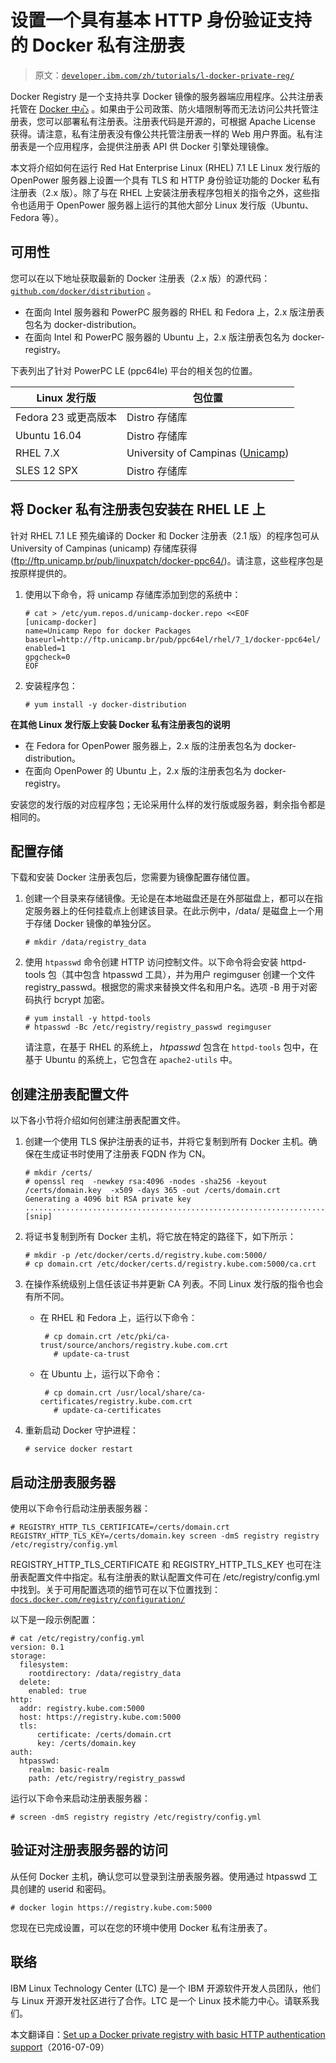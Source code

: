 # 设置一个具有基本 HTTP 身份验证支持的 Docker 私有注册表

> 原文：[`developer.ibm.com/zh/tutorials/l-docker-private-reg/`](https://developer.ibm.com/zh/tutorials/l-docker-private-reg/)

Docker Registry 是一个支持共享 Docker 镜像的服务器端应用程序。公共注册表托管在 [Docker 中心](https://hub.docker.com/) 。如果由于公司政策、防火墙限制等而无法访问公共托管注册表，您可以部署私有注册表。注册表代码是开源的，可根据 Apache License 获得。请注意，私有注册表没有像公共托管注册表一样的 Web 用户界面。私有注册表是一个应用程序，会提供注册表 API 供 Docker 引擎处理镜像。

本文将介绍如何在运行 Red Hat Enterprise Linux (RHEL) 7.1 LE Linux 发行版的 OpenPower 服务器上设置一个具有 TLS 和 HTTP 身份验证功能的 Docker 私有注册表（2.x 版）。除了与在 RHEL 上安装注册表程序包相关的指令之外，这些指令也适用于 OpenPower 服务器上运行的其他大部分 Linux 发行版（Ubuntu、Fedora 等）。

## 可用性

您可以在以下地址获取最新的 Docker 注册表（2.x 版）的源代码：[`github.com/docker/distribution`](https://github.com/docker/distribution) 。

*   在面向 Intel 服务器和 PowerPC 服务器的 RHEL 和 Fedora 上，2.x 版注册表包名为 docker-distribution。
*   在面向 Intel 和 PowerPC 服务器的 Ubuntu 上，2.x 版注册表包名为 docker-registry。

下表列出了针对 PowerPC LE (ppc64le) 平台的相关包的位置。

| Linux 发行版 | 包位置 |
| --- | --- |
| Fedora 23 或更高版本 | Distro 存储库 |
| Ubuntu 16.04 | Distro 存储库 |
| RHEL 7.X | University of Campinas ([Unicamp](http://ftp.unicamp.br/pub/ppc64el/rhel/7_1/docker-ppc64el/)) |
| SLES 12 SPX | Distro 存储库 |

## 将 Docker 私有注册表包安装在 RHEL LE 上

针对 RHEL 7.1 LE 预先编译的 Docker 和 Docker 注册表（2.1 版）的程序包可从 University of Campinas (unicamp) 存储库获得 (ftp://ftp.unicamp.br/pub/linuxpatch/docker-ppc64/)。请注意，这些程序包是按原样提供的。

1.  使用以下命令，将 unicamp 存储库添加到您的系统中：

    ```
    # cat > /etc/yum.repos.d/unicamp-docker.repo <<EOF
    [unicamp-docker]
    name=Unicamp Repo for docker Packages
    baseurl=http://ftp.unicamp.br/pub/ppc64el/rhel/7_1/docker-ppc64el/
    enabled=1
    gpgcheck=0
    EOF 
    ```

2.  安装程序包：

    ```
    # yum install -y docker-distribution 
    ```

**在其他 Linux 发行版上安装 Docker 私有注册表包的说明**

*   在 Fedora for OpenPower 服务器上，2.x 版的注册表包名为 docker-distribution。
*   在面向 OpenPower 的 Ubuntu 上，2.x 版的注册表包名为 docker-registry。

安装您的发行版的对应程序包；无论采用什么样的发行版或服务器，剩余指令都是相同的。

## 配置存储

下载和安装 Docker 注册表包后，您需要为镜像配置存储位置。

1.  创建一个目录来存储镜像。无论是在本地磁盘还是在外部磁盘上，都可以在指定服务器上的任何挂载点上创建该目录。在此示例中，/data/ 是磁盘上一个用于存储 Docker 镜像的单独分区。

    ```
    # mkdir /data/registry_data 
    ```

2.  使用 `htpasswd` 命令创建 HTTP 访问控制文件。以下命令将会安装 httpd-tools 包（其中包含 htpasswd 工具），并为用户 regimguser 创建一个文件 registry_passwd。根据您的需求来替换文件名和用户名。选项 -B 用于对密码执行 bcrypt 加密。

    ```
    # yum install -y httpd-tools
    # htpasswd -Bc /etc/registry/registry_passwd regimguser 
    ```

    请注意，在基于 RHEL 的系统上， *htpasswd* 包含在 `httpd-tools` 包中，在基于 Ubuntu 的系统上，它包含在 `apache2-utils` 中。

## 创建注册表配置文件

以下各小节将介绍如何创建注册表配置文件。

1.  创建一个使用 TLS 保护注册表的证书，并将它复制到所有 Docker 主机。确保在生成证书时使用了注册表 FQDN 作为 CN。

    ```
    # mkdir /certs/
    # openssl req  -newkey rsa:4096 -nodes -sha256 -keyout /certs/domain.key  -x509 -days 365 -out /certs/domain.crt
    Generating a 4096 bit RSA private key
    ..........................................................................................++
    [snip] 
    ```

2.  将证书复制到所有 Docker 主机，将它放在特定的路径下，如下所示：

    ```
    # mkdir -p /etc/docker/certs.d/registry.kube.com:5000/
    # cp domain.crt /etc/docker/certs.d/registry.kube.com:5000/ca.crt 
    ```

3.  在操作系统级别上信任该证书并更新 CA 列表。不同 Linux 发行版的指令也会有所不同。

    *   在 RHEL 和 Fedora 上，运行以下命令：

        ```
         # cp domain.crt /etc/pki/ca-trust/source/anchors/registry.kube.com.crt
           # update-ca-trust 
        ```

    *   在 Ubuntu 上，运行以下命令：

        ```
         # cp domain.crt /usr/local/share/ca-certificates/registry.kube.com.crt
           # update-ca-certificates 
        ```

4.  重新启动 Docker 守护进程：

    ```
    # service docker restart 
    ```

## 启动注册表服务器

使用以下命令行启动注册表服务器：

```
# REGISTRY_HTTP_TLS_CERTIFICATE=/certs/domain.crt
REGISTRY_HTTP_TLS_KEY=/certs/domain.key screen -dmS registry registry /etc/registry/config.yml 
```

REGISTRY_HTTP_TLS_CERTIFICATE 和 REGISTRY_HTTP_TLS_KEY 也可在注册表配置文件中指定。私有注册表的默认配置文件可在 /etc/registry/config.yml 中找到。关于可用配置选项的细节可在以下位置找到： [`docs.docker.com/registry/configuration/`](https://docs.docker.com/registry/configuration/)

以下是一段示例配置：

```
# cat /etc/registry/config.yml
version: 0.1
storage:
  filesystem:
    rootdirectory: /data/registry_data
  delete:
    enabled: true
http:
  addr: registry.kube.com:5000
  host: https://registry.kube.com:5000
  tls:
      certificate: /certs/domain.crt
      key: /certs/domain.key
auth:
  htpasswd:
    realm: basic-realm
    path: /etc/registry/registry_passwd 
```

运行以下命令来启动注册表服务器：

```
# screen -dmS registry registry /etc/registry/config.yml 
```

## 验证对注册表服务器的访问

从任何 Docker 主机，确认您可以登录到注册表服务器。使用通过 htpasswd 工具创建的 userid 和密码。

```
# docker login https://registry.kube.com:5000 
```

您现在已完成设置，可以在您的环境中使用 Docker 私有注册表了。

## 联络

IBM Linux Technology Center (LTC) 是一个 IBM 开源软件开发人员团队，他们与 Linux 开源开发社区进行了合作。LTC 是一个 Linux 技术能力中心。请联系我们。

本文翻译自：[Set up a Docker private registry with basic HTTP authentication support](https://developer.ibm.com/tutorials/l-docker-private-reg/)（2016-07-09）